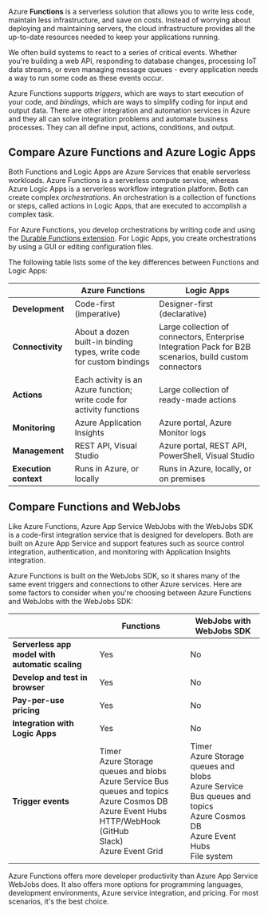 Azure **Functions** is a serverless solution that allows you to write less code, maintain less infrastructure, and save on costs. Instead of worrying about deploying and maintaining servers, the cloud infrastructure provides all the up-to-date resources needed to keep your applications running.

We often build systems to react to a series of critical events. Whether you're building a web API, responding to database changes, processing IoT data streams, or even managing message queues - every application needs a way to run some code as these events occur.

Azure Functions supports *triggers*, which are ways to start execution of your code, and *bindings*, which are ways to simplify coding for input and output data. There are other integration and automation services in Azure and they all can solve integration problems and automate business processes. They can all define input, actions, conditions, and output. 

## Compare Azure Functions and Azure Logic Apps

Both Functions and Logic Apps are Azure Services that enable serverless workloads. Azure Functions is a serverless compute service, whereas Azure Logic Apps is a serverless workflow integration platform. Both can create complex *orchestrations*. An orchestration is a collection of functions or steps, called actions in Logic Apps, that are executed to accomplish a complex task.

For Azure Functions, you develop orchestrations by writing code and using the [Durable Functions extension](/azure/azure-functions/durable/durable-functions-overview). For Logic Apps, you create orchestrations by using a GUI or editing configuration files.

The following table lists some of the key differences between Functions and Logic Apps:

|  | Azure Functions | Logic Apps |
|--|--|--|
| **Development** | Code-first (imperative) | Designer-first (declarative) |
| **Connectivity** | About a dozen built-in binding types, write code for custom bindings | Large collection of connectors, Enterprise Integration Pack for B2B scenarios, build custom connectors |
| **Actions** | Each activity is an Azure function; write code for activity functions | Large collection of ready-made actions |
| **Monitoring** | Azure Application Insights | Azure portal, Azure Monitor logs |
| **Management** | REST API, Visual Studio | Azure portal, REST API, PowerShell, Visual Studio |
| **Execution context** | Runs in Azure, or locally | Runs in Azure, locally, or on premises |

## Compare Functions and WebJobs

Like Azure Functions, Azure App Service WebJobs with the WebJobs SDK is a code-first integration service that is designed for developers. Both are built on Azure App Service and support features such as source control integration, authentication, and monitoring with Application Insights integration.

Azure Functions is built on the WebJobs SDK, so it shares many of the same event triggers and connections to other Azure services. Here are some factors to consider when you're choosing between Azure Functions and WebJobs with the WebJobs SDK:

|  | Functions | WebJobs with WebJobs SDK |
|--|--|--|
| **Serverless app model with automatic scaling** | Yes | No  |
| **Develop and test in browser** | Yes | No |
| **Pay-per-use pricing** | Yes | No |
| **Integration with Logic Apps** | Yes | No |
| **Trigger events** | Timer<br>Azure Storage queues and blobs<br>Azure Service Bus queues and topics<br>Azure Cosmos DB<br>Azure Event Hubs<br>HTTP/WebHook (GitHub<br>Slack)<br>Azure Event Grid | Timer<br>Azure Storage queues and blobs<br>Azure Service Bus queues and topics<br>Azure Cosmos DB<br>Azure Event Hubs<br>File system |

Azure Functions offers more developer productivity than Azure App Service WebJobs does. It also offers more options for programming languages, development environments, Azure service integration, and pricing. For most scenarios, it's the best choice.
